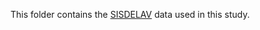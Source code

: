 This folder contains the [SISDELAV](http://saber.ucv.ve/ojs/index.php/rev_venes/article/view/1092/1021) data used in this study.
